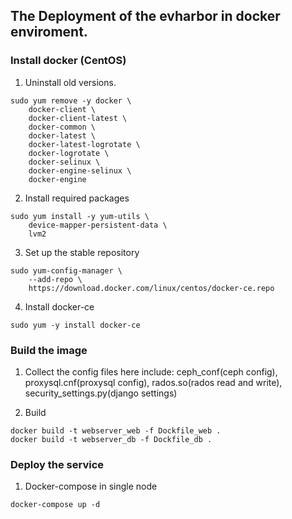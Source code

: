 ## The Deployment of the evharbor in docker enviroment.

### Install docker (CentOS)
1. Uninstall old versions.

```
sudo yum remove -y docker \
    docker-client \
    docker-client-latest \
    docker-common \
    docker-latest \
    docker-latest-logrotate \
    docker-logrotate \
    docker-selinux \
    docker-engine-selinux \
    docker-engine
```

2. Install required packages

```
sudo yum install -y yum-utils \
    device-mapper-persistent-data \
    lvm2
```

3. Set up the stable repository

```
sudo yum-config-manager \
    --add-repo \
    https://download.docker.com/linux/centos/docker-ce.repo
```

4. Install docker-ce

```
sudo yum -y install docker-ce
```

### Build the image
1. Collect the config files here include:
    ceph_conf(ceph config), 
    proxysql.cnf(proxysql config), 
    rados.so(rados read and write), 
    security_settings.py(django settings)

2. Build

```
docker build -t webserver_web -f Dockfile_web .
docker build -t webserver_db -f Dockfile_db .
```

### Deploy the service

1. Docker-compose in single node
```
docker-compose up -d
```

